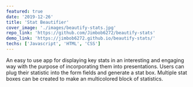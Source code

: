```yaml
---
featured: true
date: '2019-12-26'
title: 'Stat Beautifier'
cover_image: './images/beautify-stats.jpg'
repo_link: 'https://github.com/Jimbob6272/beautify-stats'
demo_link: 'https://jimbob6272.github.io/beautify-stats/'
techs: ['Javascript', 'HTML', 'CSS']
---
```


An easy to use app for displaying key stats in an interesting and engaging way with the purpose of incorporating them into presentations.  Users can plug their statistic into the form fields and generate a stat box. Multiple stat boxes can be created to make an multicolored block of statistics.